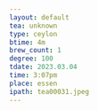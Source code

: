 ```yaml
---
layout: default
tea: unknown
type: ceylon
btime: 4m
brew_count: 1
degree: 100
tdate: 2023.03.04
time: 3:07pm
place: essen
ipath: tea00031.jpeg
---
```

